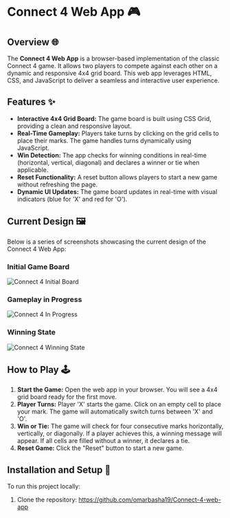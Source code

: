 # Connect 4 Web App 🎮

## Overview 🌐

The **Connect 4 Web App** is a browser-based implementation of the classic Connect 4 game. It allows two players to compete against each other on a dynamic and responsive 4x4 grid board. This web app leverages HTML, CSS, and JavaScript to deliver a seamless and interactive user experience.

## Features ✨

- **Interactive 4x4 Grid Board:** The game board is built using CSS Grid, providing a clean and responsive layout.
- **Real-Time Gameplay:** Players take turns by clicking on the grid cells to place their marks. The game handles turns dynamically using JavaScript.
- **Win Detection:** The app checks for winning conditions in real-time (horizontal, vertical, diagonal) and declares a winner or tie when applicable.
- **Reset Functionality:** A reset button allows players to start a new game without refreshing the page.
- **Dynamic UI Updates:** The game board updates in real-time with visual indicators (blue for 'X' and red for 'O').

## Current Design 🖼

Below is a series of screenshots showcasing the current design of the Connect 4 Web App:

### Initial Game Board
![Connect 4 Initial Board](data:image/png;base64,...)  

### Gameplay in Progress
![Connect 4 In Progress](data:image/png;base64,...)  

### Winning State
![Connect 4 Winning State](data:image/png;base64,...)  

## How to Play 🕹

1. **Start the Game:** Open the web app in your browser. You will see a 4x4 grid board ready for the first move.
2. **Player Turns:** Player 'X' starts the game. Click on an empty cell to place your mark. The game will automatically switch turns between 'X' and 'O'.
3. **Win or Tie:** The game will check for four consecutive marks horizontally, vertically, or diagonally. If a player achieves this, a winning message will appear. If all cells are filled without a winner, it declares a tie.
4. **Reset Game:** Click the "Reset" button to start a new game.

## Installation and Setup 🚀

To run this project locally:

1. Clone the repository:
   https://github.com/omarbasha19/Connect-4-web-app
